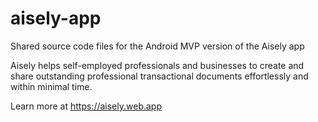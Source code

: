 # aisely-app
 Shared source code files for the Android MVP version of the Aisely app
 
Aisely helps self-employed professionals and businesses to create and share outstanding professional transactional documents effortlessly and within minimal time.

Learn more at https://aisely.web.app
